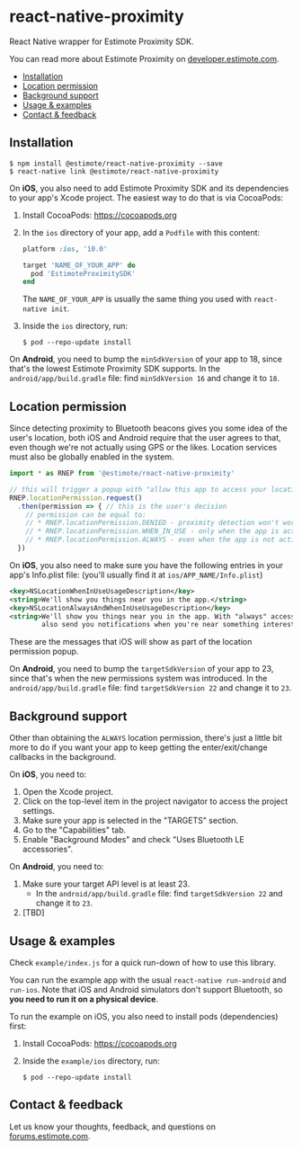 # react-native-proximity

React Native wrapper for Estimote Proximity SDK.

You can read more about Estimote Proximity on [developer.estimote.com](https://developer.estimote.com).

- [Installation](#installation)
- [Location permission](#location-permission)
- [Background support](#background-support)
- [Usage & examples](#usage--examples)
- [Contact & feedback](#contact--feedback)

## Installation

```
$ npm install @estimote/react-native-proximity --save
$ react-native link @estimote/react-native-proximity
```

On **iOS**, you also need to add Estimote Proximity SDK and its dependencies to your app's Xcode project. The easiest way to do that is via CocoaPods:

1. Install CocoaPods: https://cocoapods.org

2. In the `ios` directory of your app, add a `Podfile` with this content:

   ```ruby
   platform :ios, '10.0'

   target 'NAME_OF_YOUR_APP' do
     pod 'EstimoteProximitySDK'
   end
   ```

   The `NAME_OF_YOUR_APP` is usually the same thing you used with `react-native init`.

3. Inside the `ios` directory, run:

   ```
   $ pod --repo-update install
   ```

On **Android**, you need to bump the `minSdkVersion` of your app to 18, since that's the lowest Estimote Proximity SDK supports. In the `android/app/build.gradle` file: find `minSdkVersion 16` and change it to `18`.

## Location permission

Since detecting proximity to Bluetooth beacons gives you some idea of the user's location, both iOS and Android require that the user agrees to that, even though we're not actually using GPS or the likes. Location services must also be globally enabled in the system.

```javascript
import * as RNEP from '@estimote/react-native-proximity'

// this will trigger a popup with "allow this app to access your location?"
RNEP.locationPermission.request()
  .then(permission => { // this is the user's decision
    // permission can be equal to:
    // * RNEP.locationPermission.DENIED - proximity detection won't work
    // * RNEP.locationPermission.WHEN_IN_USE - only when the app is active
    // * RNEP.locationPermission.ALWAYS - even when the app is not active
  })
```

On **iOS**, you also need to make sure you have the following entries in your app's Info.plist file: (you'll usually find it at `ios/APP_NAME/Info.plist`)

  ```xml
  <key>NSLocationWhenInUseUsageDescription</key>
  <string>We'll show you things near you in the app.</string>
  <key>NSLocationAlwaysAndWhenInUseUsageDescription</key>
  <string>We'll show you things near you in the app. With "always" access, we'll
          also send you notifications when you're near something interesting.</string>
  ```

These are the messages that iOS will show as part of the location permission popup.

On **Android**, you need to bump the `targetSdkVersion` of your app to 23, since that's when the new permissions system was introduced. In the `android/app/build.gradle` file: find `targetSdkVersion 22` and change it to `23`.

## Background support

Other than obtaining the `ALWAYS` location permission, there's just a little bit more to do if you want your app to keep getting the enter/exit/change callbacks in the background.

On **iOS**, you need to:

1. Open the Xcode project.
2. Click on the top-level item in the project navigator to access the project settings.
3. Make sure your app is selected in the "TARGETS" section.
4. Go to the "Capabilities" tab.
5. Enable "Background Modes" and check "Uses Bluetooth LE accessories".

On **Android**, you need to:

1. Make sure your target API level is at least 23.
   - In the `android/app/build.gradle` file: find `targetSdkVersion 22` and change it to `23`.
2. [TBD]

## Usage & examples

Check `example/index.js` for a quick run-down of how to use this library.

You can run the example app with the usual `react-native run-android` and `run-ios`. Note that iOS and Android simulators don't support Bluetooth, so **you need to run it on a physical device**.

To run the example on iOS, you also need to install pods (dependencies) first:

1. Install CocoaPods: https://cocoapods.org
2. Inside the `example/ios` directory, run:

   ```
   $ pod --repo-update install
   ```

## Contact & feedback

Let us know your thoughts, feedback, and questions on [forums.estimote.com][forums].

[forums]: https://forums.estimote.com
